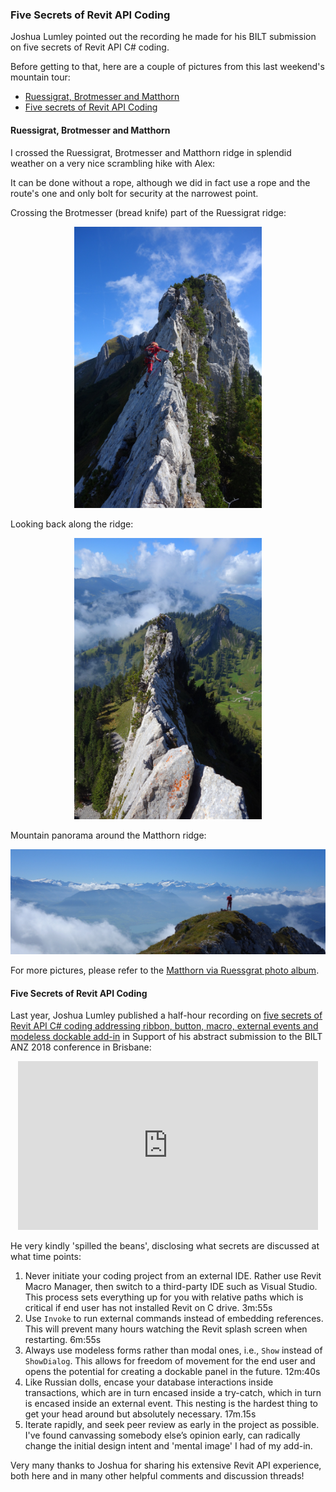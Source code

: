 <head>
<meta http-equiv="Content-Type" content="text/html; charset=utf-8">
<link rel="stylesheet" type="text/css" href="bc.css">
<script src="run_prettify.js" type="text/javascript"></script>
<!--
<script src="https://google-code-prettify.googlecode.com/svn/loader/run_prettify.js" type="text/javascript"></script>
-->
</head>

<!---

 #revitAPI #3dwebcoder @AutodeskRevit #adsk #aec #bim #dynamobim rvt2019addinwizards

Joshua Lumley pointed out the recording he made for his BILT submission on five secrets of Revit API C# coding.
Before getting to that, here are a couple of pictures from this last weekend's mountain tour
&ndash; Ruessigrat, Brotmesser and Matthorn
&ndash; Five secrets of Revit API Coding...

-->

### Five Secrets of Revit API Coding

Joshua Lumley pointed out the recording he made for his BILT submission on five secrets of Revit API C# coding.

Before getting to that, here are a couple of pictures from this last weekend's mountain tour:

- [Ruessigrat, Brotmesser and Matthorn](#2) 
- [Five secrets of Revit API Coding](#3) 

#### <a name="2"></a> Ruessigrat, Brotmesser and Matthorn

I crossed the Ruessigrat, Brotmesser and Matthorn ridge in splendid weather on a very nice scrambling hike with Alex:

It can be done without a rope, although we did in fact use a rope and the route's one and only bolt for security at the narrowest point.

Crossing the Brotmesser (bread knife) part of the Ruessigrat ridge:

<center>
<img src="img/395_jeremy_crossing_brotmesser_912.jpg" alt="Ruessigrat" width="300">
</center>

Looking back along the ridge:

<center>
<img src="img/400_brotmesser_912.jpg" alt="Brotmesser part of Ruessigrat" width="300">
</center>

Mountain panorama around the Matthorn ridge:

<center>
<img src="img/414_jeremy_on_matthorn_ridge_1368.jpg" alt="Mountain panorama around the Matthorn ridge" width="600">
</center>

For more pictures, please refer to 
the [Matthorn via Ruessgrat photo album](https://flic.kr/s/aHsmiejZvb).


#### <a name="3"></a> Five Secrets of Revit API Coding

Last year, Joshua Lumley published a half-hour recording
on [five secrets of Revit API C# coding addressing ribbon, button, macro, external events and modeless dockable add-in](https://youtu.be/KHMwd4U_Lrs) in
Support of his abstract submission to the BILT ANZ 2018 conference in Brisbane:

<center>
<iframe width="480" height="270" src="https://www.youtube.com/embed/KHMwd4U_Lrs" frameborder="0" allow="autoplay; encrypted-media" allowfullscreen></iframe>
</center>

He very kindly 'spilled the beans', disclosing what secrets are discussed at what time points:

1. Never initiate your coding project from an external IDE. Rather use Revit Macro Manager, then switch to a third-party IDE such as Visual Studio. This process sets everything up for you with relative paths which is critical if end user has not installed Revit on C drive. 3m:55s
2. Use `Invoke` to run external commands instead of embedding references. This will prevent many hours watching the Revit splash screen when restarting. 6m:55s
3. Always use modeless forms rather than modal ones, i.e., `Show` instead of `ShowDialog`. This allows for freedom of movement for the end user and opens the potential for creating a dockable panel in the future. 12m:40s
4. Like Russian dolls, encase your database interactions inside transactions, which are in turn encased inside a try-catch, which in turn is encased inside an external event.  This nesting is the hardest thing to get your head around but absolutely necessary. 17m.15s
5. Iterate rapidly, and seek peer review as early in the project as possible. I've found canvassing somebody else’s opinion early, can radically change the initial design intent and 'mental image' I had of my add-in. 

Very many thanks to Joshua for sharing his extensive Revit API experience, both here and in many other helpful comments and discussion threads!

